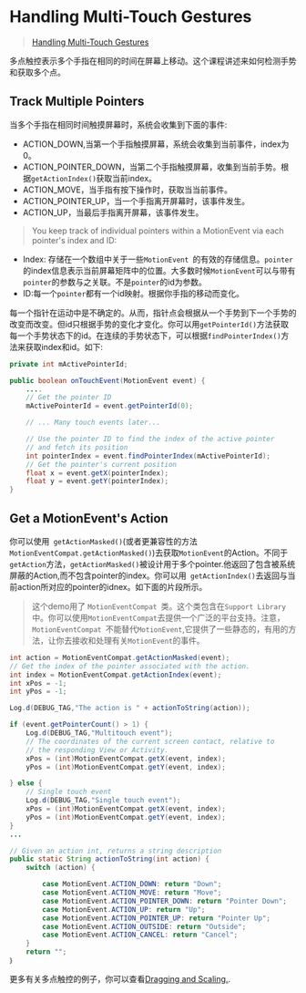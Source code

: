 # Handling Multi-Touch Gestures
> [Handling Multi-Touch Gestures](https://developer.android.com/training/gestures/multi.html)

多点触控表示多个手指在相同的时间在屏幕上移动。这个课程讲述来如何检测手势和获取多个点。

## Track Multiple Pointers
当多个手指在相同时间触摸屏幕时，系统会收集到下面的事件:
- ACTION_DOWN,当第一个手指触摸屏幕，系统会收集到当前事件，index为0。
- ACTION_POINTER_DOWN，当第二个手指触摸屏幕，收集到当前手势。根据`getActionIndex()`获取当前index。
- ACTION_MOVE，当手指有按下操作时，获取当当前事件。
- ACTION_POINTER_UP，当一个手指离开屏幕时，该事件发生。
- ACTION_UP，当最后手指离开屏幕，该事件发生。

> You keep track of individual pointers within a MotionEvent via each pointer's index and ID:

- Index: 存储在一个数组中关于一些`MotionEvent `的有效的存储信息。`pointer`的index信息表示当前屏幕矩阵中的位置。大多数时候`MotionEvent`可以与带有`pointer`的参数与之关联。不是`pointer`的id为参数。
- ID:每一个`pointer`都有一个id映射。根据你手指的移动而变化。

每一个指针在运动中是不确定的。从而，指针点会根据从一个手势到下一个手势的改变而改变。但id只根据手势的变化才变化。你可以用`getPointerId()`方法获取每一个手势状态下的id。在连续的手势状态下，可以根据`findPointerIndex()`方法来获取index和id。如下:

```Java
private int mActivePointerId;

public boolean onTouchEvent(MotionEvent event) {
    ....
    // Get the pointer ID
    mActivePointerId = event.getPointerId(0);

    // ... Many touch events later...

    // Use the pointer ID to find the index of the active pointer
    // and fetch its position
    int pointerIndex = event.findPointerIndex(mActivePointerId);
    // Get the pointer's current position
    float x = event.getX(pointerIndex);
    float y = event.getY(pointerIndex);
}

```

## Get a MotionEvent's Action

你可以使用` getActionMasked()`(或者更兼容性的方法` MotionEventCompat.getActionMasked()`)去获取`MotionEvent`的Action。不同于`getAction`方法，`getActionMasked()`被设计用于多个pointer.他返回了包含被系统屏蔽的Action,而不包含pointer的index。你可以用` getActionIndex()`去返回与当前action所对应的pointer的idnex。如下面的片段所示。
> 这个demo用了 `MotionEventCompat `类。这个类包含在`Support Library`中。你可以使用`MotionEventCompat`去提供一个广泛的平台支持。注意，`MotionEventCompat `不能替代`MotionEvent`,它提供了一些静态的，有用的方法，让你去接收和处理有关`MotionEvent`的事件。

```Java
int action = MotionEventCompat.getActionMasked(event);
// Get the index of the pointer associated with the action.
int index = MotionEventCompat.getActionIndex(event);
int xPos = -1;
int yPos = -1;

Log.d(DEBUG_TAG,"The action is " + actionToString(action));

if (event.getPointerCount() > 1) {
    Log.d(DEBUG_TAG,"Multitouch event");
    // The coordinates of the current screen contact, relative to
    // the responding View or Activity.
    xPos = (int)MotionEventCompat.getX(event, index);
    yPos = (int)MotionEventCompat.getY(event, index);

} else {
    // Single touch event
    Log.d(DEBUG_TAG,"Single touch event");
    xPos = (int)MotionEventCompat.getX(event, index);
    yPos = (int)MotionEventCompat.getY(event, index);
}
...

// Given an action int, returns a string description
public static String actionToString(int action) {
    switch (action) {

        case MotionEvent.ACTION_DOWN: return "Down";
        case MotionEvent.ACTION_MOVE: return "Move";
        case MotionEvent.ACTION_POINTER_DOWN: return "Pointer Down";
        case MotionEvent.ACTION_UP: return "Up";
        case MotionEvent.ACTION_POINTER_UP: return "Pointer Up";
        case MotionEvent.ACTION_OUTSIDE: return "Outside";
        case MotionEvent.ACTION_CANCEL: return "Cancel";
    }
    return "";
｝

```
更多有关多点触控的例子，你可以查看[Dragging and Scaling.](https://developer.android.com/training/gestures/scale.html).
